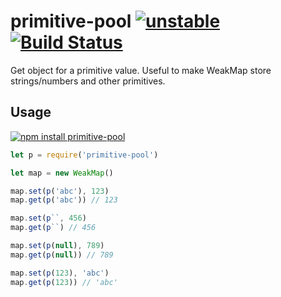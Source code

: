# primitive-pool [![unstable](https://img.shields.io/badge/stability-unstable-green.svg)](http://github.com/badges/stability-badges) [![Build Status](https://img.shields.io/travis/dy/primitive-pool.svg)](https://travis-ci.org/dy/primitive-pool)

Get object for a primitive value. Useful to make WeakMap store strings/numbers and other primitives.

## Usage

[![npm install primitive-pool](https://nodei.co/npm/primitive-pool.png?mini=true)](https://npmjs.org/package/primitive-pool/)


```js
let p = require('primitive-pool')

let map = new WeakMap()

map.set(p('abc'), 123)
map.get(p('abc')) // 123

map.set(p``, 456)
map.get(p``) // 456

map.set(p(null), 789)
map.get(p(null)) // 789

map.set(p(123), 'abc')
map.get(p(123)) // 'abc'
```
